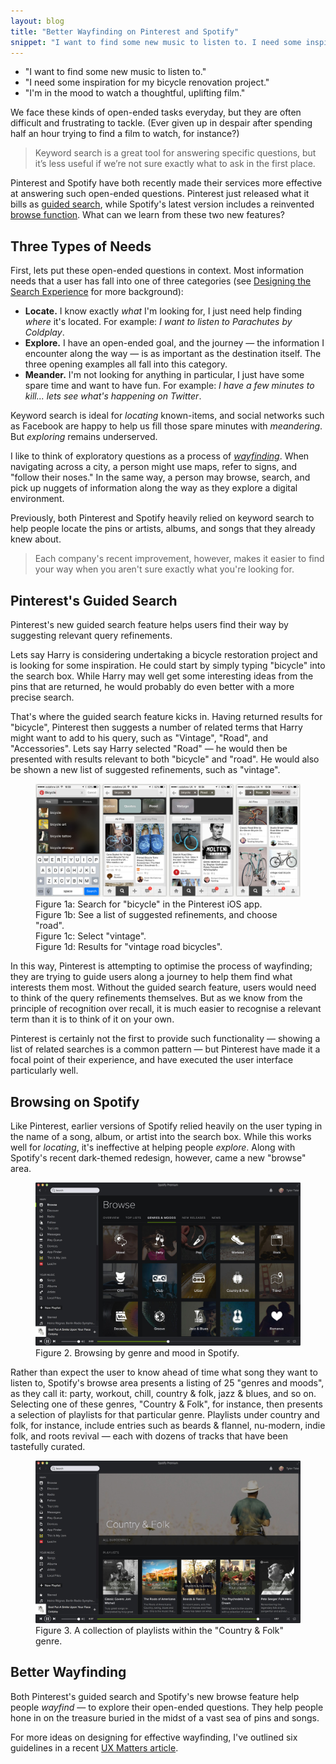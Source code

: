 ```yaml
---
layout: blog
title: "Better Wayfinding on Pinterest and Spotify"
snippet: "I want to find some new music to listen to. I need some inspiration for my bicycle renovation project. I'm in the mood to watch a thoughtful, uplifting film. We face these kind of open-ended tasks everyday, but they are often difficult and frustrating to tackle. (Ever given up in despair after spending half an hour trying to find a film to watch, for instance?) Keyword search is a great tool for answering specific questions, but it's less useful if we're not sure exactly what to ask in the first place."
---
```



* "I want to find some new music to listen to."
* "I need some inspiration for my bicycle renovation project."
* "I'm in the mood to watch a thoughtful, uplifting film."

We face these kinds of open-ended tasks everyday, but they are often difficult and frustrating to tackle. (Ever given up in despair after spending half an hour trying to find a film to watch, for instance?)

> Keyword search is a great tool for answering specific questions, but it’s less useful if we’re not sure exactly what to ask in the first place.

Pinterest and Spotify have both recently made their services more effective at answering such open-ended questions. Pinterest just released what it bills as [guided search](http://blog.pinterest.com/post/83772264616/guided-search-a-new-way-to-find-what-youre-looking), while Spotify's latest version includes a reinvented [browse function](http://news.spotify.com/us/2014/04/02/spotify-paints-it-black-with-new-look/). What can we learn from these two new features?

## Three Types of Needs
First, lets put these open-ended questions in context. Most information needs that a user has fall into one of three categories (see [Designing the Search Experience](http://designingthesearchexperience.com) for more background):

* **Locate.** I know exactly _what_ I'm looking for, I just need help finding _where_ it's located. For example: _I want to listen to Parachutes by Coldplay_.
* **Explore.** I have an open-ended goal, and the journey — the information I encounter along the way — is as important as the destination itself. The three opening examples all fall into this category.
* **Meander.** I'm not looking for anything in particular, I just have some spare time and want to have fun. For example: _I have a few minutes to kill... lets see what's happening on Twitter_.

Keyword search is ideal for _locating_ known-items, and social networks such as Facebook are happy to help us fill those spare minutes with _meandering_. But _exploring_ remains underserved.

I like to think of exploratory questions as a process of _[wayfinding](http://twigkit.com/blog/2013/11/07/information-wayfinding.html)_. When navigating across a city, a person might use maps, refer to signs, and "follow their noses." In the same way,  a person may browse, search, and pick up nuggets of information along the way as they explore a digital environment. 

Previously, both Pinterest and Spotify heavily relied on keyword search to help people locate the pins or artists, albums, and songs that they already knew about.

> Each company's recent improvement, however, makes it easier to find your way when you aren't sure exactly what you're looking for.

## Pinterest's Guided Search
Pinterest's new guided search feature helps users find their way by suggesting relevant query refinements.

Lets say Harry is considering undertaking a bicycle restoration project and is looking for some inspiration. He could start by simply typing "bicycle" into the search box. While Harry may well get some interesting ideas from the pins that are returned, he would probably do even better with a more precise search.

That's where the guided search feature kicks in. Having returned results for "bicycle", Pinterest then suggests a number of related terms that Harry might want to add to his query, such as "Vintage", "Road", and "Accessories". Lets say Harry selected "Road" — he would then be presented with results relevant to both "bicycle" and "road". He would also be shown a new list of suggested refinements, such as "vintage".

<figure class="large">
	<img src="/resources/images/2014-05-12/pinterest-guided-search.jpg" />
	<figcaption>Figure 1a: Search for "bicycle" in the Pinterest iOS app.<br/>Figure 1b: See a list of suggested refinements, and choose "road".<br/>Figure 1c: Select "vintage".<br/> Figure 1d: Results for "vintage road bicycles".</figcaption>
</figure>

In this way, Pinterest is attempting to optimise the process of wayfinding; they are trying to guide users along a journey to help them find what interests them most. Without the guided search feature, users would need to think of the query refinements themselves. But as we know from the principle of recognition over recall, it is much easier to recognise a relevant term than it is to think of it on your own.

Pinterest is certainly not the first to provide such functionality — showing a list of related searches is a common pattern — but Pinterest have made it a focal point of their experience, and have executed the user interface particularly well.

## Browsing on Spotify
Like Pinterest, earlier versions of Spotify relied heavily on the user typing in the name of a song, album, or artist into the search box. While this works well for _locating_, it's ineffective at helping people _explore_. Along with Spotify's recent dark-themed redesign, however, came a new "browse" area.

<figure class="large">
	<img src="/resources/images/2014-05-12/spotify-genres.jpg" />
	<figcaption>Figure 2. Browsing by genre and mood in Spotify.</figcaption>
</figure>

Rather than expect the user to know ahead of time what song they want to listen to, Spotify's browse area presents a listing of 25 "genres and moods", as they call it: party, workout, chill, country & folk, jazz & blues, and so on. Selecting one of these genres, "Country & Folk", for instance, then presents a selection of playlists for that particular genre. Playlists under country and folk, for instance, include entries such as beards & flannel, nu-modern, indie folk, and roots revival — each with dozens of tracks that have been tastefully curated.

<figure class="medium">
	<img src="/resources/images/2014-05-12/spotify-playlists.jpg" />
	<figcaption>Figure 3. A collection of playlists within the "Country &amp; Folk" genre.</figcaption>
</figure>


## Better Wayfinding
Both Pinterest's guided search and Spotify's new browse feature help people _wayfind_ — to explore their open-ended questions. They help people hone in on the treasure buried in the midst of a vast sea of pins and songs.

For more ideas on designing for effective wayfinding, I've outlined six guidelines in a recent [UX Matters article](http://www.uxmatters.com/mt/archives/2014/03/information-wayfinding-part-3-designing-for-wayfinding-1.php).